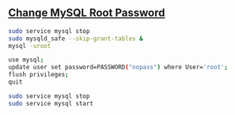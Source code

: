 ## [Change MySQL Root Password](https://support.rackspace.com/how-to/mysql-resetting-a-lost-mysql-root-password/)

```sh
sudo service mysql stop
sudo mysqld_safe --skip-grant-tables &
mysql -uroot

use mysql;
update user set password=PASSWORD("nopass") where User='root';
flush privileges;
quit

sudo service mysql stop
sudo service mysql start
```
